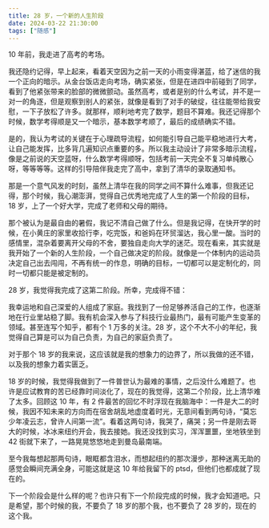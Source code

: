 ```yaml
---
title: 28 岁，一个新的人生阶段
date: 2024-03-22 21:30:00
tags: ["随感"]
---
```


10 年前，我走进了高考的考场。

我还隐约记得，早上起来，看着天空因为之前一天的小雨变得湛蓝，给了迷信的我一个正向的暗示。从金台饭店走向考场，确实紧张，但是在进四中前碰到了同学，看到了他紧张带来的脸部的微微颤动。虽然高考，或者是别的什么考试，并不是一对一的角逐，但是观察到别人的紧张，就像是看到了对手的破绽，往往能带给我安慰，一下子放松了许多。就那样，顺利地考完了数学，题目不算难。我还记得那个时候，数学考得顺是又一个暗示，基本数学考顺了，最后的成绩确实不错。

是的，我认为考试的关键在于心理疏导流程，如何能引导自己能平稳地进行大考，让自己能发挥，比多背几遍知识点重要的多。所以我主动设计了非常多暗示流程，像是之前说的天空蓝呀，什么数学考得顺呀，包括考前一天完全不复习单纯散心呀，等等等等。这样的引导陪伴我走完了高中，拿到了清华的录取通知书。

那是一个意气风发的时刻，虽然上清华在我的同学之间不算什么难事，但我还记得，那个时候，我心潮澎湃，觉得自己优秀地完成了人生的第一个阶段的目标，18 岁，上了一个好大学，完成了老师和父母的期待。

那个被认为是最自由的暑假，我记不清自己做了什么。但是我记得，在快开学的时候，在小黄庄的家里收拾行李，吃完饭，和爸妈在环贸溜达，我心里一酸。当时的感情里，混杂着要离开父母的不舍，要独自走向大学的迷茫。现在看来，其实就是我开始了一个新的人生阶段，一个自己做决定的阶段。就像是一个体制内的运动员决定自己出去闯闯，不再有统一的作息，明确的目标，一切都可以是定制化的，同时一切都只能是被定制的。

28 岁，我觉得我完成了这第二阶段。所幸，完成得不错：

我幸运地和自己深爱的人组成了家庭。我找到了一份足够养活自己的工作，也逐渐地在行业里站稳了脚。我有机会深入参与了科技行业最热门，最有可能产生变革的领域。甚至连写个知乎，都有个 1 万多的关注。28 岁，这个不大不小的年纪，我觉得自己算是可以为自己负责，为自己的家庭负责了。

对于那个 18 岁的我来说，这应该就是我的想象力的边界了，所以我做的还不错，以及我的想象力着实匮乏。

18 岁的时候，我觉得我做到了一件普世认为最难的事情，之后没什么难题了。也许是应试教育的苦已经靠时间淡化了，现在的我觉得，这第二个阶段，比上清华难了太多。回顾这 10 年，有 2 件最苦的回忆不时浮现在我脑海中：一件是大二的时候，我因不知未来的方向而在宿舍胡乱地虚度着时光，无意间看到两句诗，“莫忘少年凌云志，曾许人间第一流”。看着这两句诗，我哭了，痛哭；另一件是刚去哥大的时候，冰冰来纽约开会，我去接她。我还没找到实习，浑浑噩噩，坐地铁坐到 42 街就下来了，一路晃晃悠悠地走到曼岛最南端。

至今我每想起那两句诗，眼眶都含泪水，而想起纽约的那次漫步，那种迷离无助的感觉会瞬间充满全身，可能这就是这 10 年给我留下的 ptsd，但他们也都成就了现在的。

下一个阶段会是什么样的呢？也许只有下一个阶段完成的时候，我才会知道吧。只是希望，那个时候的我，不要负了 18 岁的那个我，也不要负了 28 岁的，现在的这个我。